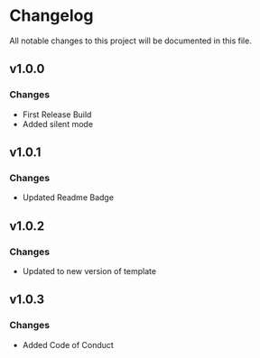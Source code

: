 # Changelog
All notable changes to this project will be documented in this file.

## v1.0.0
### Changes
 - First Release Build
 - Added silent mode

## v1.0.1
### Changes
 - Updated Readme Badge

## v1.0.2
### Changes
 - Updated to new version of template

## v1.0.3
### Changes
 - Added Code of Conduct